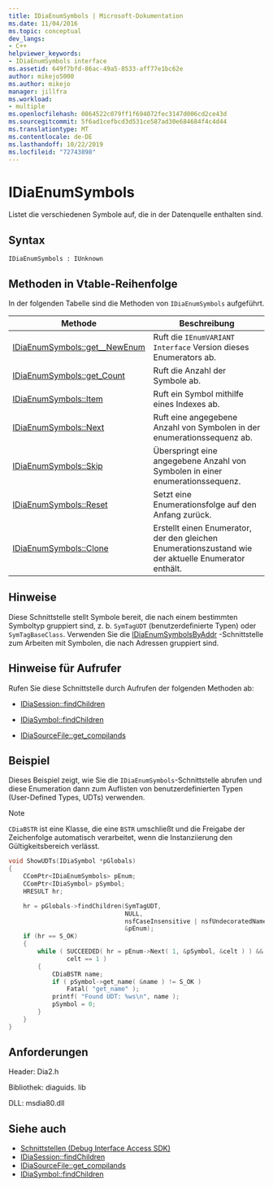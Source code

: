 ```yaml
---
title: IDiaEnumSymbols | Microsoft-Dokumentation
ms.date: 11/04/2016
ms.topic: conceptual
dev_langs:
- C++
helpviewer_keywords:
- IDiaEnumSymbols interface
ms.assetid: 649f7bfd-86ac-49a5-8533-aff77e1bc62e
author: mikejo5000
ms.author: mikejo
manager: jillfra
ms.workload:
- multiple
ms.openlocfilehash: 0864522c079ff1f694072fec3147d006cd2ce43d
ms.sourcegitcommit: 5f6ad1cefbcd3d531ce587ad30e684684f4c4d44
ms.translationtype: MT
ms.contentlocale: de-DE
ms.lasthandoff: 10/22/2019
ms.locfileid: "72743898"
---
```

# <a name="idiaenumsymbols"></a>IDiaEnumSymbols
Listet die verschiedenen Symbole auf, die in der Datenquelle enthalten sind.

## <a name="syntax"></a>Syntax

```
IDiaEnumSymbols : IUnknown
```

## <a name="methods-in-vtable-order"></a>Methoden in Vtable-Reihenfolge
In der folgenden Tabelle sind die Methoden von `IDiaEnumSymbols` aufgeführt.

|Methode|Beschreibung|
|------------|-----------------|
|[IDiaEnumSymbols::get__NewEnum](../../debugger/debug-interface-access/idiaenumsymbols-get-newenum.md)|Ruft die `IEnumVARIANT Interface` Version dieses Enumerators ab.|
|[IDiaEnumSymbols::get_Count](../../debugger/debug-interface-access/idiaenumsymbols-get-count.md)|Ruft die Anzahl der Symbole ab.|
|[IDiaEnumSymbols::Item](../../debugger/debug-interface-access/idiaenumsymbols-item.md)|Ruft ein Symbol mithilfe eines Indexes ab.|
|[IDiaEnumSymbols::Next](../../debugger/debug-interface-access/idiaenumsymbols-next.md)|Ruft eine angegebene Anzahl von Symbolen in der enumerationssequenz ab.|
|[IDiaEnumSymbols::Skip](../../debugger/debug-interface-access/idiaenumsymbols-skip.md)|Überspringt eine angegebene Anzahl von Symbolen in einer enumerationssequenz.|
|[IDiaEnumSymbols::Reset](../../debugger/debug-interface-access/idiaenumsymbols-reset.md)|Setzt eine Enumerationsfolge auf den Anfang zurück.|
|[IDiaEnumSymbols::Clone](../../debugger/debug-interface-access/idiaenumsymbols-clone.md)|Erstellt einen Enumerator, der den gleichen Enumerationszustand wie der aktuelle Enumerator enthält.|

## <a name="remarks"></a>Hinweise
Diese Schnittstelle stellt Symbole bereit, die nach einem bestimmten Symboltyp gruppiert sind, z. b. `SymTagUDT` (benutzerdefinierte Typen) oder `SymTagBaseClass`. Verwenden Sie die [IDiaEnumSymbolsByAddr](../../debugger/debug-interface-access/idiaenumsymbolsbyaddr.md) -Schnittstelle zum Arbeiten mit Symbolen, die nach Adressen gruppiert sind.

## <a name="notes-for-callers"></a>Hinweise für Aufrufer
Rufen Sie diese Schnittstelle durch Aufrufen der folgenden Methoden ab:

- [IDiaSession::findChildren](../../debugger/debug-interface-access/idiasession-findchildren.md)

- [IDiaSymbol::findChildren](../../debugger/debug-interface-access/idiasymbol-findchildren.md)

- [IDiaSourceFile::get_compilands](../../debugger/debug-interface-access/idiasourcefile-get-compilands.md)

## <a name="example"></a>Beispiel
Dieses Beispiel zeigt, wie Sie die `IDiaEnumSymbols`-Schnittstelle abrufen und diese Enumeration dann zum Auflisten von benutzerdefinierten Typen (User-Defined Types, UDTs) verwenden.

> [!NOTE]
> `CDiaBSTR` ist eine Klasse, die eine `BSTR` umschließt und die Freigabe der Zeichenfolge automatisch verarbeitet, wenn die Instanziierung den Gültigkeitsbereich verlässt.

```C++
void ShowUDTs(IDiaSymbol *pGlobals)
{
    CComPtr<IDiaEnumSymbols> pEnum;
    CComPtr<IDiaSymbol> pSymbol;
    HRESULT hr;

    hr = pGlobals->findChildren(SymTagUDT,
                                NULL,
                                nsfCaseInsensitive | nsfUndecoratedName,
                                &pEnum);
    if (hr == S_OK)
    {
        while ( SUCCEEDED( hr = pEnum->Next( 1, &pSymbol, &celt ) ) &&
                celt == 1 )
        {
            CDiaBSTR name;
            if ( pSymbol->get_name( &name ) != S_OK )
                Fatal( "get_name" );
            printf( "Found UDT: %ws\n", name );
            pSymbol = 0;
        }
    }
}
```

## <a name="requirements"></a>Anforderungen
Header: Dia2.h

Bibliothek: diaguids. lib

DLL: msdia80.dll

## <a name="see-also"></a>Siehe auch
- [Schnittstellen (Debug Interface Access SDK)](../../debugger/debug-interface-access/interfaces-debug-interface-access-sdk.md)
- [IDiaSession::findChildren](../../debugger/debug-interface-access/idiasession-findchildren.md)
- [IDiaSourceFile::get_compilands](../../debugger/debug-interface-access/idiasourcefile-get-compilands.md)
- [IDiaSymbol::findChildren](../../debugger/debug-interface-access/idiasymbol-findchildren.md)
